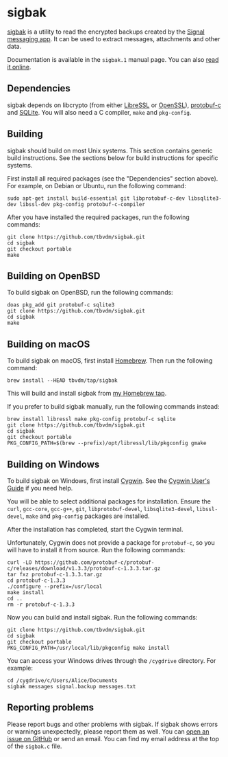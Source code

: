sigbak
======

[sigbak][1] is a utility to read the encrypted backups created by the [Signal
messaging app][2]. It can be used to extract messages, attachments and other
data.

Documentation is available in the `sigbak.1` manual page. You can also [read it
online][3].

Dependencies
------------

sigbak depends on libcrypto (from either [LibreSSL][4] or [OpenSSL][5]),
[protobuf-c][6] and [SQLite][7]. You will also need a C compiler, `make` and
`pkg-config`.

Building
--------

sigbak should build on most Unix systems. This section contains generic build
instructions. See the sections below for build instructions for specific
systems.

First install all required packages (see the "Dependencies" section above). For
example, on Debian or Ubuntu, run the following command:

	sudo apt-get install build-essential git libprotobuf-c-dev libsqlite3-dev libssl-dev pkg-config protobuf-c-compiler

After you have installed the required packages, run the following commands:

	git clone https://github.com/tbvdm/sigbak.git
	cd sigbak
	git checkout portable
	make

Building on OpenBSD
-------------------

To build sigbak on OpenBSD, run the following commands:

	doas pkg_add git protobuf-c sqlite3
	git clone https://github.com/tbvdm/sigbak.git
	cd sigbak
	make

Building on macOS
-----------------

To build sigbak on macOS, first install [Homebrew][8]. Then run the following
command:

	brew install --HEAD tbvdm/tap/sigbak

This will build and install sigbak from [my Homebrew tap][9].

If you prefer to build sigbak manually, run the following commands instead:

	brew install libressl make pkg-config protobuf-c sqlite
	git clone https://github.com/tbvdm/sigbak.git
	cd sigbak
	git checkout portable
	PKG_CONFIG_PATH=$(brew --prefix)/opt/libressl/lib/pkgconfig gmake

Building on Windows
-------------------

To build sigbak on Windows, first install [Cygwin][10]. See the [Cygwin User's
Guide][11] if you need help.

You will be able to select additional packages for installation. Ensure the
`curl`, `gcc-core`, `gcc-g++`, `git`, `libprotobuf-devel`, `libsqlite3-devel`,
`libssl-devel`, `make` and `pkg-config` packages are installed.

After the installation has completed, start the Cygwin terminal.

Unfortunately, Cygwin does not provide a package for `protobuf-c`, so you will
have to install it from source. Run the following commands:

	curl -LO https://github.com/protobuf-c/protobuf-c/releases/download/v1.3.3/protobuf-c-1.3.3.tar.gz
	tar fxz protobuf-c-1.3.3.tar.gz
	cd protobuf-c-1.3.3
	./configure --prefix=/usr/local
	make install
	cd ..
	rm -r protobuf-c-1.3.3

Now you can build and install sigbak. Run the following commands:

	git clone https://github.com/tbvdm/sigbak.git
	cd sigbak
	git checkout portable
	PKG_CONFIG_PATH=/usr/local/lib/pkgconfig make install

You can access your Windows drives through the `/cygdrive` directory. For
example:

	cd /cygdrive/c/Users/Alice/Documents
	sigbak messages signal.backup messages.txt

Reporting problems
------------------

Please report bugs and other problems with sigbak. If sigbak shows errors or
warnings unexpectedly, please report them as well. You can [open an issue on
GitHub][12] or send an email. You can find my email address at the top of the
`sigbak.c` file.

[1]: https://www.kariliq.nl/sigbak/
[2]: https://www.signal.org/
[3]: https://www.kariliq.nl/man/sigbak.1.html
[4]: https://www.libressl.org/
[5]: https://www.openssl.org/
[6]: https://github.com/protobuf-c/protobuf-c
[7]: https://www.sqlite.org/
[8]: https://brew.sh/
[9]: https://github.com/tbvdm/homebrew-tap
[10]: https://cygwin.com/
[11]: https://cygwin.com/cygwin-ug-net/setup-net.html#internet-setup
[12]: https://github.com/tbvdm/sigbak/issues
